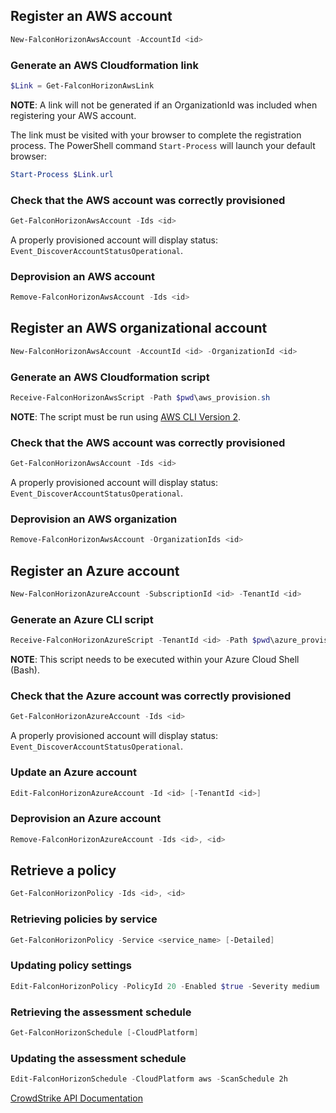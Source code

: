 ## Register an AWS account

```powershell
New-FalconHorizonAwsAccount -AccountId <id>
```

### Generate an AWS Cloudformation link

```powershell
$Link = Get-FalconHorizonAwsLink
```
**NOTE**: A link will not be generated if an OrganizationId was included when registering your AWS account.

The link must be visited with your browser to complete the registration process. The PowerShell command `Start-Process` will launch your default browser:

```powershell
Start-Process $Link.url
```

### Check that the AWS account was correctly provisioned

```powershell
Get-FalconHorizonAwsAccount -Ids <id>
```

A properly provisioned account will display status: `Event_DiscoverAccountStatusOperational`.

### Deprovision an AWS account

```powershell
Remove-FalconHorizonAwsAccount -Ids <id>
```

## Register an AWS organizational account

```powershell
New-FalconHorizonAwsAccount -AccountId <id> -OrganizationId <id>
```

### Generate an AWS Cloudformation script

```powershell
Receive-FalconHorizonAwsScript -Path $pwd\aws_provision.sh
```

**NOTE**: The script must be run using [AWS CLI Version 2](https://docs.aws.amazon.com/cli/latest/userguide/cli-chap-install.html).

### Check that the AWS account was correctly provisioned

```powershell
Get-FalconHorizonAwsAccount -Ids <id>
```

A properly provisioned account will display status: `Event_DiscoverAccountStatusOperational`.

### Deprovision an AWS organization

```powershell
Remove-FalconHorizonAwsAccount -OrganizationIds <id>
```

## Register an Azure account

```powershell
New-FalconHorizonAzureAccount -SubscriptionId <id> -TenantId <id>
```

### Generate an Azure CLI script

```powershell
Receive-FalconHorizonAzureScript -TenantId <id> -Path $pwd\azure_provision.sh
```

**NOTE**: This script needs to be executed within your Azure Cloud Shell (Bash).

### Check that the Azure account was correctly provisioned

```powershell
Get-FalconHorizonAzureAccount -Ids <id>
```

A properly provisioned account will display status: `Event_DiscoverAccountStatusOperational`.

### Update an Azure account

```powershell
Edit-FalconHorizonAzureAccount -Id <id> [-TenantId <id>]
```

### Deprovision an Azure account

```powershell
Remove-FalconHorizonAzureAccount -Ids <id>, <id>
```

## Retrieve a policy

```powershell
Get-FalconHorizonPolicy -Ids <id>, <id>
```

### Retrieving policies by service

```powershell
Get-FalconHorizonPolicy -Service <service_name> [-Detailed]
```

### Updating policy settings

```powershell
Edit-FalconHorizonPolicy -PolicyId 20 -Enabled $true -Severity medium
```

### Retrieving the assessment schedule

```powershell
Get-FalconHorizonSchedule [-CloudPlatform]
```

### Updating the assessment schedule

```powershell
Edit-FalconHorizonSchedule -CloudPlatform aws -ScanSchedule 2h
```

[CrowdStrike API Documentation](https://falcon.crowdstrike.com/support/documentation/137/falcon-horizon-apis)